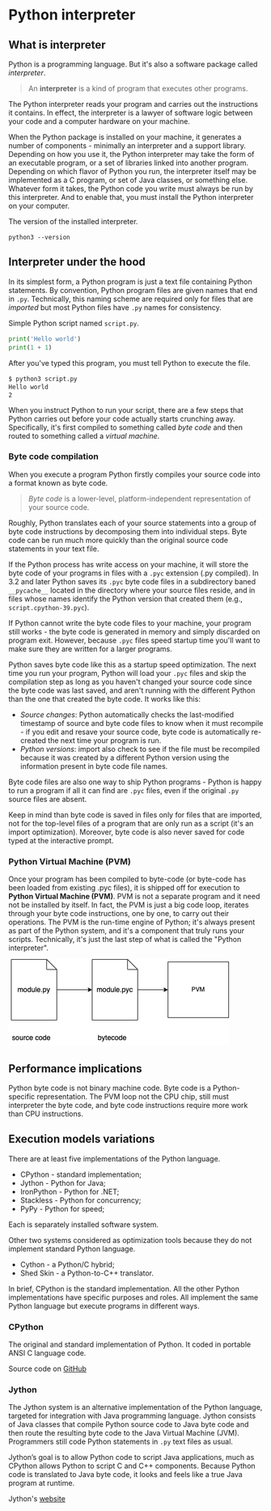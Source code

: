 # Python interpreter

## What is interpreter

Python is a programming language. But it's also a software package called *interpreter*.

> An **interpreter** is a kind of program that executes other programs.

The Python interpreter reads your program and carries out the instructions it contains.
In effect, the interpreter is a lawyer of software logic between your code and a
computer hardware on your machine.

When the Python package is installed on your machine, it generates a number of
components - minimally an interpreter and a support library. Depending on how you use
it, the Python interpreter may take the form of an executable program, or a set of
libraries linked into another program. Depending on which flavor of Python you run, the
interpreter itself may be implemented as a C program, or set of Java classes, or
something else. Whatever form it takes, the Python code you write must always be run by
this interpreter. And to enable that, you must install the Python interpreter on your
computer.

The version of the installed interpreter.

```shell
python3 --version
```

## Interpreter under the hood

In its simplest form, a Python program is just a text file containing Python statements.
By convention, Python program files are given names that end in `.py`. Technically, this
naming scheme are required only for files that are *imported* but most Python files have
`.py` names for consistency.

Simple Python script named `script.py`.

```python
print('Hello world')
print(1 + 1)
```

After you've typed this program, you must tell Python to execute the file.

```shell
$ python3 script.py
Hello world
2
```

When you instruct Python to run your script, there are a few steps that Python carries
out before your code actually starts crunching away. Specifically, it's first compiled
to something called *byte code* and then routed to something called a *virtual machine*.

### Byte code compilation

When you execute a program Python firstly compiles your source code into a format known
as byte code.

> *Byte code* is a lower-level, platform-independent representation of your source code.

Roughly, Python translates each of your source statements into a group of byte code
instructions by decomposing them into individual steps. Byte code can be run much more
quickly than the original source code statements in your text file.

If the Python process has write access on your machine, it will store the byte code of
your programs in files with a `.pyc` extension (.py compiled). In 3.2 and later Python
saves its `.pyc` byte code files in a subdirectory baned `__pycache__` located in the
directory where your source files reside, and in files whose names identify the Python
version that created them (e.g., `script.cpython-39.pyc`).

If Python cannot write the byte code files to your machine, your program still works -
the byte code is generated in memory and simply discarded on program exit. However,
because `.pyc` files speed startup time you'll want to make sure they are written for a
larger programs.

Python saves byte code like this as a startup speed optimization. The next time you run
your program, Python will load your `.pyc` files and skip the compilation step as long
as you haven't changed your source code since the byte code was last saved, and aren't
running with the different Python than the one that created the byte code. It works like
this:

- *Source changes*: Python automatically checks the last-modified timestamp of source
and byte code files to know when it must recompile - if you edit and resave your source
code, byte code is automatically re-created the next time your program is run.
- *Python versions*: import also check to see if the file must be recompiled because it
was created by a different Python version using the information present in byte code
file names.

Byte code files are also one way to ship Python programs - Python is happy to run a
program if all it can find are `.pyc` files, even if the original `.py` source files are
absent.

Keep in mind than byte code is saved in files only for files that are imported, not for
the top-level files of a program that are only run as a script (it's an import
optimization). Moreover, byte code is also never saved for code typed at the interactive
prompt.

### Python Virtual Machine (PVM)

Once your program has been compiled to byte-code (or byte-code has been loaded from
existing .pyc files), it is shipped off for execution to **Python Virtual Machine
(PVM)**. PVM is not a separate program and it need not be installed by itself. In fact,
the PVM is just a big code loop, iterates through your byte code instructions, one by
one, to carry out their operations. The PVM is the run-time engine of Python; it's
always present as part of the Python system, and it's a component that truly runs your
scripts. Technically, it's just the last step of what is called the "Python
interpreter".

![Python virtual machine](images/python-model.png)

## Performance implications

Python byte code is not binary machine code. Byte code is a Python-specific
representation. The PVM loop not the CPU chip, still must interpreter the byte code, and
byte code instructions require more work than CPU instructions.

## Execution models variations

There are at least five implementations of the Python language.

- CPython - standard implementation;
- Jython - Python for Java;
- IronPython - Python for .NET;
- Stackless - Python for concurrency;
- PyPy - Python for speed;

Each is separately installed software system.

Other two systems considered as optimization tools because they do not implement
standard Python language.

- Cython - a Python/C hybrid;
- Shed Skin - a Python-to-C++ translator.

In brief, CPython is the standard implementation. All the other Python implementations
have specific purposes and roles. All implement the same Python language but execute
programs in different ways.

### CPython

The original and standard implementation of Python. It coded in portable ANSI C language
code.

Source code on [GitHub](https://github.com/python/cpython)

### Jython

The Jython system is an alternative implementation of the Python language, targeted for
integration with Java programming language. Jython consists of Java classes that compile
Python source code to Java byte code and then route the resulting byte code to the Java
Virtual Machine (JVM). Programmers still code Python statements in `.py` text files as
usual.

Jython’s goal is to allow Python code to script Java applications, much as CPython
allows Python to script C and C++ components. Because Python code is translated to Java
byte code, it looks and feels like a true Java program at runtime.

Jython's [website](https://www.jython.org/)
